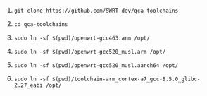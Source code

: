 1. `git clone https://github.com/SWRT-dev/qca-toolchains`

2. `cd qca-toolchains`

3. `sudo ln -sf $(pwd)/openwrt-gcc463.arm /opt/`

4. `sudo ln -sf $(pwd)/openwrt-gcc520_musl.arm /opt/`

5. `sudo ln -sf $(pwd)/openwrt-gcc520_musl.aarch64 /opt/`

6. `sudo ln -sf $(pwd)/toolchain-arm_cortex-a7_gcc-8.5.0_glibc-2.27_eabi /opt/`
